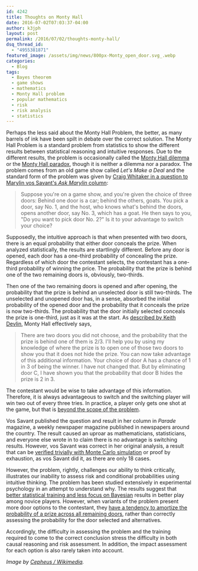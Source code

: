 ```yaml
---
id: 4242
title: Thoughts on Monty Hall
date: 2016-07-02T07:03:37-04:00
author: k3jph
layout: post
permalink: /2016/07/02/thoughts-monty-hall/
dsq_thread_id:
  - "4955381871"
featured_image: /assets/img/news/800px-Monty_open_door.svg_.webp
categories:
  - Blog
tags:
  - Bayes theorem
  - game shows
  - mathematics
  - Monty Hall problem
  - popular mathematics
  - risk
  - risk analysis
  - statistics
---
```

Perhaps the less said about the Monty Hall Problem, the better, as
many barrels of ink have been spilt in debate over the correct
solution.  The Monty Hall Problem is a standard problem from
statistics to show the different results between statistical reasoning
and intuitive responses.  Due to the different results, the problem
is occasionally called the [Monty Hall
dilemma](https://www.researchgate.net/publication/8359211_The_Collider_Principle_in_Causal_Reasoning_Why_the_Monty_Hall_Dilemma_Is_So_Hard)
or the [Monty Hall
paradox](http://heinonline.org/HOL/LandingPage?handle=hein.journals/mercer62&div=50&id=&page=),
though it is neither a dilemma nor a paradox.  The problem comes
from an old game show called _Let's Make a Deal_ and the standard
form of the problem was given by [Craig Whitaker in a question to
Marylin vos Savant's _Ask Marylin_
column](http://marilynvossavant.com/game-show-problem/):

> Suppose you're on a game show, and you're given the choice of
three doors: Behind one door is a car; behind the others, goats.
You pick a door, say No. 1, and the host, who knows what's behind
the doors, opens another door, say No. 3, which has a goat. He then
says to you, "Do you want to pick door No. 2?" Is it to your advantage
to switch your choice?

Supposedly, the intuitive approach is that when presented with two
doors, there is an equal probability that either door conceals the
prize.  When analyzed statistically, the results are startlingly
different.  Before any door is opened, each door has a one-third
probability of concealing the prize.  Regardless of which door the
contestant selects, the contestant has a one-third probability of
winning the price.  The probability that the prize is behind one
of the two remaining doors is, obviously, two-thirds.

Then one of the two remaining doors is opened and after opening,
the probability that the prize is behind an unselected door is still
two-thirds.  The unselected and unopened door has, in a sense,
absorbed the initial probability of the opened door and the probability
that it conceals the prize is now two-thirds.  The probability that
the door initially selected conceals the prize is one-third, just
as it was at the start.  As [described by Keith
Devlin](http://www.maa.org/external_archive/devlin/devlin_07_03.html),
Monty Hall effectively says,

> There are two doors you did not choose, and the probability that
the prize is behind one of them is 2/3. I'll help you by using my
knowledge of where the prize is to open one of those two doors to
show you that it does not hide the prize. You can now take advantage
of this additional information. Your choice of door A has a chance
of 1 in 3 of being the winner. I have not changed that. But by
eliminating door C, I have shown you that the probability that door
B hides the prize is 2 in 3.

The contestant would be wise to take advantage of this information.
Therefore, it is always advantageous to switch and the switching
player will win two out of every three tries.  In practice, a player
only gets one shot at the game, but that is [beyond the scope of
the problem](http://www.jstor.org/stable/40664911).

Vos Savant published the question and result in her column in
_Parade_ magazine, a weekly newspaper magazine published in newspapers
around the country.  The result caused an uproar as mathematicians,
statisticians, and everyone else wrote in to claim there is no
advantage is switching results.  However, vos Savant was correct
in her original analysis, a result that can be [verified trivially
with Monte Carlo
simulation](http://www.r-bloggers.com/a-monty-hall-monte-carlo-part-1-oh-god/)
or proof by exhaustion, as vos Savant did it, as there are only 18
cases.

However, the problem, rightly, challenges our ability to think
critically, illustrates our inability to assess risk and conditional
probabilities using intuitive thinking.  The problem has been studied
extensively in experimental psychology in an attempt to understand
why.  The results suggest that [better statistical training and
less focus on
Bayesian](http://usd-apps.usd.edu/xtwanglab/Papers/MontyHallPaper.pdf)
results in better play among novice players.  However, when variants
of the problem present more door options to the contestant, they
[have a tendency to amortize the probability of a prize across all
remaining
doors](http://www.auburn.edu/~amf0001/Reprints/franco-watkins,derks%20&%20dougherty%202003.pdf),
rather than correctly assessing the probability for the door selected
and alternatives.

Accordingly, the difficulty in assessing the problem and the training
required to come to the correct conclusion stress the difficulty
in both causal reasoning and risk assessment.  In addition, the
impact assessment for each option is also rarely taken into account.

_Image by [Cepheus /
Wikimedia](https://commons.wikimedia.org/wiki/File:Monty_open_door.svg)._
